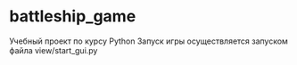 # battleship_game
Учебный проект по курсу Python
Запуск игры осуществляется запуском файла view/start_gui.py
